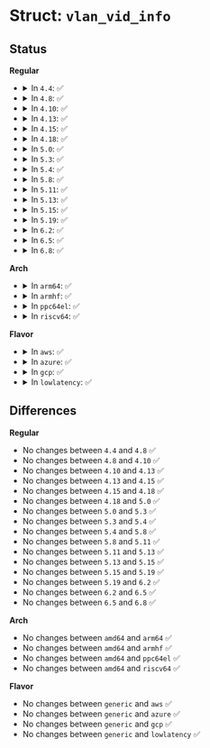 # Struct: <code>vlan_vid_info</code>

## Status
<b>Regular</b>
<ul>
<li>
<details>
<summary>In <code>4.4</code>: ✅</summary>

```c
struct vlan_vid_info {
    struct list_head list;
    __be16 proto;
    u16 vid;
    int refcount;
};
```
</details>
</li>
<li>
<details>
<summary>In <code>4.8</code>: ✅</summary>

```c
struct vlan_vid_info {
    struct list_head list;
    __be16 proto;
    u16 vid;
    int refcount;
};
```
</details>
</li>
<li>
<details>
<summary>In <code>4.10</code>: ✅</summary>

```c
struct vlan_vid_info {
    struct list_head list;
    __be16 proto;
    u16 vid;
    int refcount;
};
```
</details>
</li>
<li>
<details>
<summary>In <code>4.13</code>: ✅</summary>

```c
struct vlan_vid_info {
    struct list_head list;
    __be16 proto;
    u16 vid;
    int refcount;
};
```
</details>
</li>
<li>
<details>
<summary>In <code>4.15</code>: ✅</summary>

```c
struct vlan_vid_info {
    struct list_head list;
    __be16 proto;
    u16 vid;
    int refcount;
};
```
</details>
</li>
<li>
<details>
<summary>In <code>4.18</code>: ✅</summary>

```c
struct vlan_vid_info {
    struct list_head list;
    __be16 proto;
    u16 vid;
    int refcount;
};
```
</details>
</li>
<li>
<details>
<summary>In <code>5.0</code>: ✅</summary>

```c
struct vlan_vid_info {
    struct list_head list;
    __be16 proto;
    u16 vid;
    int refcount;
};
```
</details>
</li>
<li>
<details>
<summary>In <code>5.3</code>: ✅</summary>

```c
struct vlan_vid_info {
    struct list_head list;
    __be16 proto;
    u16 vid;
    int refcount;
};
```
</details>
</li>
<li>
<details>
<summary>In <code>5.4</code>: ✅</summary>

```c
struct vlan_vid_info {
    struct list_head list;
    __be16 proto;
    u16 vid;
    int refcount;
};
```
</details>
</li>
<li>
<details>
<summary>In <code>5.8</code>: ✅</summary>

```c
struct vlan_vid_info {
    struct list_head list;
    __be16 proto;
    u16 vid;
    int refcount;
};
```
</details>
</li>
<li>
<details>
<summary>In <code>5.11</code>: ✅</summary>

```c
struct vlan_vid_info {
    struct list_head list;
    __be16 proto;
    u16 vid;
    int refcount;
};
```
</details>
</li>
<li>
<details>
<summary>In <code>5.13</code>: ✅</summary>

```c
struct vlan_vid_info {
    struct list_head list;
    __be16 proto;
    u16 vid;
    int refcount;
};
```
</details>
</li>
<li>
<details>
<summary>In <code>5.15</code>: ✅</summary>

```c
struct vlan_vid_info {
    struct list_head list;
    __be16 proto;
    u16 vid;
    int refcount;
};
```
</details>
</li>
<li>
<details>
<summary>In <code>5.19</code>: ✅</summary>

```c
struct vlan_vid_info {
    struct list_head list;
    __be16 proto;
    u16 vid;
    int refcount;
};
```
</details>
</li>
<li>
<details>
<summary>In <code>6.2</code>: ✅</summary>

```c
struct vlan_vid_info {
    struct list_head list;
    __be16 proto;
    u16 vid;
    int refcount;
};
```
</details>
</li>
<li>
<details>
<summary>In <code>6.5</code>: ✅</summary>

```c
struct vlan_vid_info {
    struct list_head list;
    __be16 proto;
    u16 vid;
    int refcount;
};
```
</details>
</li>
<li>
<details>
<summary>In <code>6.8</code>: ✅</summary>

```c
struct vlan_vid_info {
    struct list_head list;
    __be16 proto;
    u16 vid;
    int refcount;
};
```
</details>
</li>
</ul>
<b>Arch</b>
<ul>
<li>
<details>
<summary>In <code>arm64</code>: ✅</summary>

```c
struct vlan_vid_info {
    struct list_head list;
    __be16 proto;
    u16 vid;
    int refcount;
};
```
</details>
</li>
<li>
<details>
<summary>In <code>armhf</code>: ✅</summary>

```c
struct vlan_vid_info {
    struct list_head list;
    __be16 proto;
    u16 vid;
    int refcount;
};
```
</details>
</li>
<li>
<details>
<summary>In <code>ppc64el</code>: ✅</summary>

```c
struct vlan_vid_info {
    struct list_head list;
    __be16 proto;
    u16 vid;
    int refcount;
};
```
</details>
</li>
<li>
<details>
<summary>In <code>riscv64</code>: ✅</summary>

```c
struct vlan_vid_info {
    struct list_head list;
    __be16 proto;
    u16 vid;
    int refcount;
};
```
</details>
</li>
</ul>
<b>Flavor</b>
<ul>
<li>
<details>
<summary>In <code>aws</code>: ✅</summary>

```c
struct vlan_vid_info {
    struct list_head list;
    __be16 proto;
    u16 vid;
    int refcount;
};
```
</details>
</li>
<li>
<details>
<summary>In <code>azure</code>: ✅</summary>

```c
struct vlan_vid_info {
    struct list_head list;
    __be16 proto;
    u16 vid;
    int refcount;
};
```
</details>
</li>
<li>
<details>
<summary>In <code>gcp</code>: ✅</summary>

```c
struct vlan_vid_info {
    struct list_head list;
    __be16 proto;
    u16 vid;
    int refcount;
};
```
</details>
</li>
<li>
<details>
<summary>In <code>lowlatency</code>: ✅</summary>

```c
struct vlan_vid_info {
    struct list_head list;
    __be16 proto;
    u16 vid;
    int refcount;
};
```
</details>
</li>
</ul>

## Differences
<b>Regular</b>
<ul>
<li>
No changes between <code>4.4</code> and <code>4.8</code> ✅
</li>
<li>
No changes between <code>4.8</code> and <code>4.10</code> ✅
</li>
<li>
No changes between <code>4.10</code> and <code>4.13</code> ✅
</li>
<li>
No changes between <code>4.13</code> and <code>4.15</code> ✅
</li>
<li>
No changes between <code>4.15</code> and <code>4.18</code> ✅
</li>
<li>
No changes between <code>4.18</code> and <code>5.0</code> ✅
</li>
<li>
No changes between <code>5.0</code> and <code>5.3</code> ✅
</li>
<li>
No changes between <code>5.3</code> and <code>5.4</code> ✅
</li>
<li>
No changes between <code>5.4</code> and <code>5.8</code> ✅
</li>
<li>
No changes between <code>5.8</code> and <code>5.11</code> ✅
</li>
<li>
No changes between <code>5.11</code> and <code>5.13</code> ✅
</li>
<li>
No changes between <code>5.13</code> and <code>5.15</code> ✅
</li>
<li>
No changes between <code>5.15</code> and <code>5.19</code> ✅
</li>
<li>
No changes between <code>5.19</code> and <code>6.2</code> ✅
</li>
<li>
No changes between <code>6.2</code> and <code>6.5</code> ✅
</li>
<li>
No changes between <code>6.5</code> and <code>6.8</code> ✅
</li>
</ul>
<b>Arch</b>
<ul>
<li>
No changes between <code>amd64</code> and <code>arm64</code> ✅
</li>
<li>
No changes between <code>amd64</code> and <code>armhf</code> ✅
</li>
<li>
No changes between <code>amd64</code> and <code>ppc64el</code> ✅
</li>
<li>
No changes between <code>amd64</code> and <code>riscv64</code> ✅
</li>
</ul>
<b>Flavor</b>
<ul>
<li>
No changes between <code>generic</code> and <code>aws</code> ✅
</li>
<li>
No changes between <code>generic</code> and <code>azure</code> ✅
</li>
<li>
No changes between <code>generic</code> and <code>gcp</code> ✅
</li>
<li>
No changes between <code>generic</code> and <code>lowlatency</code> ✅
</li>
</ul>
